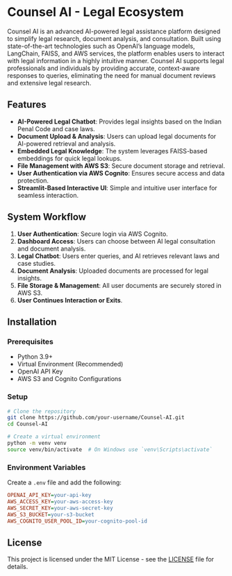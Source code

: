 # Counsel AI - Legal Ecosystem

Counsel AI is an advanced AI-powered legal assistance platform designed to simplify legal research, document analysis, and consultation. Built using state-of-the-art technologies such as OpenAI’s language models, LangChain, FAISS, and AWS services, the platform enables users to interact with legal information in a highly intuitive manner. Counsel AI supports legal professionals and individuals by providing accurate, context-aware responses to queries, eliminating the need for manual document reviews and extensive legal research.

## Features

- **AI-Powered Legal Chatbot**: Provides legal insights based on the Indian Penal Code and case laws.
- **Document Upload & Analysis**: Users can upload legal documents for AI-powered retrieval and analysis.
- **Embedded Legal Knowledge**: The system leverages FAISS-based embeddings for quick legal lookups.
- **File Management with AWS S3**: Secure document storage and retrieval.
- **User Authentication via AWS Cognito**: Ensures secure access and data protection.
- **Streamlit-Based Interactive UI**: Simple and intuitive user interface for seamless interaction.

## System Workflow

1. **User Authentication**: Secure login via AWS Cognito.
2. **Dashboard Access**: Users can choose between AI legal consultation and document analysis.
3. **Legal Chatbot**: Users enter queries, and AI retrieves relevant laws and case studies.
4. **Document Analysis**: Uploaded documents are processed for legal insights.
5. **File Storage & Management**: All user documents are securely stored in AWS S3.
6. **User Continues Interaction or Exits**.

## Installation

### Prerequisites
- Python 3.9+
- Virtual Environment (Recommended)
- OpenAI API Key
- AWS S3 and Cognito Configurations

### Setup
```sh
# Clone the repository
git clone https://github.com/your-username/Counsel-AI.git
cd Counsel-AI

# Create a virtual environment
python -m venv venv
source venv/bin/activate  # On Windows use `venv\Scripts\activate`

```

### Environment Variables
Create a `.env` file and add the following:
```ini
OPENAI_API_KEY=your-api-key
AWS_ACCESS_KEY=your-aws-access-key
AWS_SECRET_KEY=your-aws-secret-key
AWS_S3_BUCKET=your-s3-bucket
AWS_COGNITO_USER_POOL_ID=your-cognito-pool-id
```

## License
This project is licensed under the MIT License - see the [LICENSE](LICENSE) file for details.

